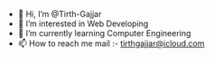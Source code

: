 - 👋 Hi, I’m @Tirth-Gajjar
- 👀 I’m interested in Web Developing
- 🌱 I’m currently learning Computer Engineering
- 📫 How to reach me mail :- tirthgajjar@icloud.com
